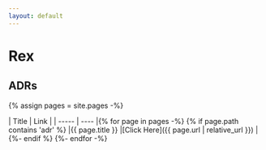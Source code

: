 ```yaml
---
layout: default
---
```


# Rex

## ADRs

{% assign pages = site.pages -%}

| Title | Link |
| ----- | ---- |{% for page in pages -%}
{% if page.path contains 'adr' %}
|{{ page.title }} |[Click Here]({{ page.url | relative_url }}) |
{%- endif %}
{%- endfor -%}